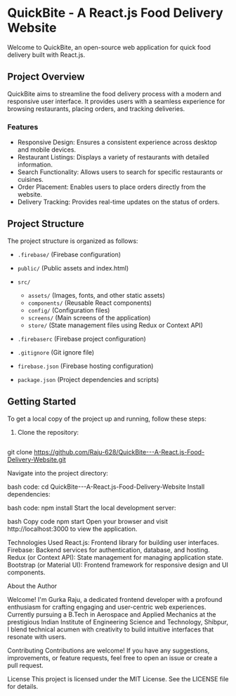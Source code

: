 


# QuickBite - A React.js Food Delivery Website


Welcome to QuickBite, an open-source web application for quick food delivery built with React.js.


## Project Overview


QuickBite aims to streamline the food delivery process with a modern and responsive user interface. It provides users with a seamless experience for browsing restaurants, placing orders, and tracking deliveries.


### Features


- Responsive Design: Ensures a consistent experience across desktop and mobile devices.
- Restaurant Listings: Displays a variety of restaurants with detailed information.
- Search Functionality: Allows users to search for specific restaurants or cuisines.
- Order Placement: Enables users to place orders directly from the website.
- Delivery Tracking: Provides real-time updates on the status of orders.


## Project Structure


The project structure is organized as follows:


- `.firebase/` (Firebase configuration)
- `public/` (Public assets and index.html)
- `src/`
  - `assets/` (Images, fonts, and other static assets)
  - `components/` (Reusable React components)
  - `config/` (Configuration files)
  - `screens/` (Main screens of the application)
  - `store/` (State management files using Redux or Context API)


- `.firebaserc` (Firebase project configuration)
- `.gitignore` (Git ignore file)
- `firebase.json` (Firebase hosting configuration)
- `package.json` (Project dependencies and scripts)


## Getting Started


To get a local copy of the project up and running, follow these steps:


1. Clone the repository:
   ```bash
  git clone https://github.com/Raju-628/QuickBite---A-React.js-Food-Delivery-Website.git

Navigate into the project directory:


bash
code:
cd QuickBite---A-React.js-Food-Delivery-Website
Install dependencies:


bash
code:
npm install
Start the local development server:


bash
Copy code
npm start
Open your browser and visit http://localhost:3000 to view the application.


Technologies Used
React.js: Frontend library for building user interfaces.
Firebase: Backend services for authentication, database, and hosting.
Redux (or Context API): State management for managing application state.
Bootstrap (or Material UI): Frontend framework for responsive design and UI components.

About the Author


Welcome! I'm Gurka Raju, a dedicated frontend developer with a profound enthusiasm for crafting engaging and user-centric web experiences. Currently pursuing a B.Tech in Aerospace and Applied Mechanics at the prestigious Indian Institute of Engineering Science and Technology, Shibpur, I blend technical acumen with creativity to build intuitive interfaces that resonate with users.



Contributing
Contributions are welcome! If you have any suggestions, improvements, or feature requests, feel free to open an issue or create a pull request.


License
This project is licensed under the MIT License. See the LICENSE file for details.





